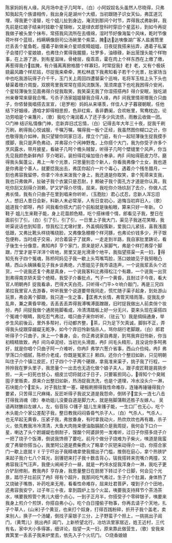 <!-- { "loadSidebar": true } -->
陈家妈妈有人缘，风月场中走子几呵年，（白）小阿奴奴名头虽然人尽晓得，只弗知我起先个族谱相传，我出身元是湖州个大细，当初跟随子识女天仙，弗匡道沉埋，得我更个凌替，吃个姐儿扯到身边，淹流到那间个时节，弄得我忒弗新鲜，我先前是红娘子结亲时挂歇个星锦帐，又是绿衣郎登科时穿旧个星蓝衫，到如今再捉我做子被头里个抹布，常搭我风流所在去缠绵，湿时节好像海蜇个风味，乾时节像荷叶样个蓝班，绉瞒瞒像厨司公汤碗里个紫菜，腌达达咦像湖广客人盐酱筒里烂丢丢个星鱼乾，撞着子新做亲介星顽皮精姐姐，日夜捉我搭来拈弄，遇着子私窠子会搂打个星娘娘，也弗住介累得我腥膻，壮罗多，油碌碌，新出笼馒头能个样物事，在上游了游，到有星滋味，骨棱层，瘦乖乖，霍在肉上个样东西在上缴了缴，再惹得我介兹腌，有介骚离离掀格腊个样寡妇，时常捉我扌老扌老，又有个极妖娆最风趣个样尼姑，尽捉我来牵牵，黑松林底下我弗知看子若干个光景，肚家场当中也吃我游玩得子介千千，玉门关上周回四遭替渠个巡哨，毛将军玉柱上头下头也替渠着根介周旋，双膀弯里我常常在搭风流飘荡，笼须席底下也吃我困得介安闲，个星轻薄後生见面弗得介捉我取笑，我笑渠无我了你湿搭搭冉阝得介安眠，独吃湖州亲眷常来替我合嘴，亏杀子汤家姐姐替我合得人缘，冉阝间我里情哥赠我介只曲子，你侬替我唱搭去宣宣，（皂罗袍）妈妈从来堪羡，伴佳人才子暮寝朝眠，任他结下好姻缘，遇咱才卸得相思担，色非红紫，香非麝阑，合欢帐里，鸳鸯枕边，论功劳咱是个亲篾片，（歌）我吃个淹润着人了还子多少风流债，雨散云收做一团。
○门神
结识私情像门神，恋新弃旧忒忘情，（白）记得去年大年三十夜，捉我千刷万刷，刷得我心悦诚服，千嘱万嘱，嘱得我一板个正经，我虽然图你糊口之计，你也敬得我介如神，我只望替你同家日活，撑立个门庭，有介一起轻薄後生捉我摸手摸脚，我只是声色弗动，并弗容介个闲神野鬼，上你搭个大门，我为你受子许多个烹风露水，带月披星，看破子几呵个檐头贼智，听得子几呵个壁缝里个风声，你当先见我颜色新鲜冉阝亨介喝彩，装扮得花噪加倍介奉承，冉阝间帖得筋皮力尽，磨得我头鬓蓬尘，弗上一年个光景，只思量别恋个新人，你看我弗像个士女，我也道是你弗是个善人，就要捻我出去，弗匡你起介一片个毒心，遇着介个残冬腊月，一刻也弗容我留停，你拿个冷水来泼我个身上，我还道是你取笑，拿个筅帚来支我，我也只弗做声，扯破子我个衣裳只是忍耐，扌赖破子我个面孔方才道是你认真，我吃你刮又刮得介测赖，铲又铲得介尽情，屈来，我吃你介场玖刮了去介，你做人忒弗长情，我有介只曲子在里到唱来你听听，（玉胞肚）君心忒忍，恋新人浑忘旧人，想旧人昔日会新，料新人未必常渐，人有日变初心，追悔当初弃旧人，（歌）姐道我个郎呀，冉阝间我看你搭大门前个前船就是後船眼，算来只好一年新。
○鞋子
姐儿生来鞋子能，身上花苗颜色精，吃个搭袜缠个情，郎看见子我，整日在面前引了引，（白）引了引，引了引，一日里上子我大门，渠见子我迷花笑眼，我听渠说话也到知音，惊我松江尤墩衬里，外盖绸段簇新，爱我口儿紧括，喜我浅面低跟，又弗比靴头样绕嘴绕脸，又弗像急棚棚个样河豚，也弗论价钱多少，开子银包便称，当时成子交易，对合着袋子了就奔，一走走到半路，我自家肚里踌论，看子後生十分像意，弗知冉阝亨个家门，原来是好人家脚气，弗是个样打弗穿个脚跟，厅堂才是平洋洋个砖地，房里又是光滑滑个地平，我指望搭渠一夫一妇，得知先有子四个冤魂，陈桥阿妈见子我一歇上头笃嘴笃脸，荡口娘娘见子我努眼凸睛，西山头姨姨看见子我乡谈弗绝，六葱姐见子我市语连声，一个说我浆丢头个迟货，一个说我还复个弗是真身，一个说我客料比弗得松江个有趣，一个说我一出货到弗得南京轿夫营个绝精，我受子介番批点，气子一个黄昏，且耐过子今夜，看大官人明朝冉阝捉我看承，巴得大天白亮，只听得<门平>々响介敲门，再是三兄四弟拉我里官人去游春，听听我里个说道要带我同走，慌忙随子渠子起身，到处游山玩景，弗会离个脚跟，我只道一生之事，匡弗大长情，弗管天晴雨落，捉我乱步乱奔，兼之黄昏早晚，丢丢丢丢弄得我溥嘴溥面蹭跟，旧时捉我做出人前卖俏个妆扮，冉阝间捉我做个通房拖脚看成，冷清清踏板上好一分无兴，耍来头现在渠搭四个冤魂个眼睛，我吃忍气弗过，唱只曲子来你听听，（驻云飞）我是绸绢通身，举步生风前後云，里外多帮衬，行动都齐整，茶，只为足下欠真诚，脚斜不正，弄得我头绽跟穿龌龊无乾净，如今个弃旧怜新恼杀人，骂你胡行老脚跟，（白）郎君听得子个只曲子，床上一个番身，会，你正弗说家自弗是，到骂我弃旧怜新，你当初精精致致，冉阝间乌卓泥经，当初光头滑面，冉阝间毛头精形，且没说你多呵弗好，就是你唱个只曲子阿一介难听，你冉阝弗学六葱介省事，西山介俭纯，冉阝弗学荡口介细腻，陈桥介老成，你既是冤家三扌赖四，还你介个整旧如新，只见明朝叫住子介个镇江皮匠，打子四个个子两个硬跟，拿我准来渠子，挑子我了行程，一拎拎我在箩头里子，我思量个一出去也无造化做个娘子夫人，跟子皮匠鞋是肩挑步担，一夫一妇死也甘心，细皮兰切将就过子日子，只要匾担同心，得知个个臭贼囤子里贩卖，原来介出整旧如新，热汤捉我洗洗，也是个道理，冷水没头介一淋，石块能介个宜头，对子我肚里一塞，硬板刷擦得我性命难存，连锤再锤锤得我介要紧，只苦得三尺麻绳，反匠听得子我说又道是我怨命，倒转子宜头一连七八击打得我消魂（歌）奉劝姐儿没要自道是脚力大，就是拖脚蒲鞋还胜子左嫁人。
吴语再财醮曰左嫁人，左，俗音际
○镬子
姐儿生来镬子能，一生口厂也无心，吃个木头能介个家公差配子我，整日教我闷闷昏昏气杀子人，（白）气杀人，气杀人，也无早起无黄昏，压紧子我，弗放番身，有时拿我动火，热炊炊炊也再有趣，杀子火，依先教我冷冷清清，大鱼大肉拖来便油脂膈腻介是我周捉，我何会下口介一星，喇达了头个跗龌龊也倒耐子，馊酸个阿婆辞劳一发难听，过日子你搭多烧子介一把了烧子个饭滞，倒说我馋痨了要吃，前月个做分子烧难为子柴火，咦道是我蛮皮了弗替你搭当心，我里阿公道是费柴费火了略拿个灰钯来动得介一动，你搭合家门一歇上底就彳彳亍亍吓出子我精魂拿使我掇出子门槛，推倒在庭心，拿个热铁铲来起子我介七八个耳光，刮镬钯来打子我十数击背心，钹我搭转来兜嘴介两撞，又弗容我汪气汪声，我便火闸闸子介一昼，就是一杓冷水捉我浑身介一淋，我吃子更介铲刮修削，教我冉阝亨存身，我思量整日在厨房下转过子个日脚，何会见个光景，踏尽子灶前灰了冉阝得有个超升，我那间吃气弗过，生子介个肚漏，身体热了又烧破子嘴唇，补药吃来无用，看看性命难存，屈来灶君菩萨，嗄到子介个田地，还弗容我安宁，过子年三十夜，拿到圆炉上当个火盆，咦要我支持拜节个茶汤茶水，咦要我照管个男儿大细个点心，一到子正月半，你搭受子个零碎银子，咦要来我身上煎介个煎饼，你搭自弗小心，吃个白日撞偷子物事，你再去请子个天地，扎子个草人，{山米}子个黄豆，也来打个奴身，打得百践粉碎，折开子我个盖老，卖来别人，换子一个汤罐，倒找子渠银子三分，上子野蛮子个担上，一挑挑出子阊门，（黄莺儿）挑出冉阝阊门，上新桥望北行，冶坊浜里家居近，姓王近村，三代有名，家中大小多得甚，细详论，指望一夫一妇，原来靠此做营生，（歌）安我来粪箕里一丢丢子我来炉里去，依先入子个火坑门。
○烧香娘娘
